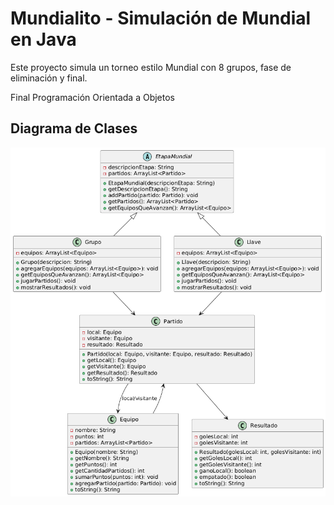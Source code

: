 # Mundialito - Simulación de Mundial en Java

Este proyecto simula un torneo estilo Mundial con 8 grupos, fase de eliminación y final.

Final Programación Orientada a Objetos

## Diagrama de Clases

![Diagrama UML](diagrama-clases.png)
